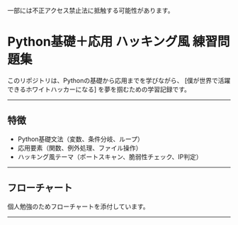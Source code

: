 一部には不正アクセス禁止法に抵触する可能性があります。
# Python基礎＋応用 ハッキング風 練習問題集

このリポジトリは、Pythonの基礎から応用までを学びながら、
[僕が世界で活躍できるホワイトハッカーになる]
を夢を掴むための学習記録です。

---

## 特徴
- Python基礎文法（変数、条件分岐、ループ）
- 応用要素（関数、例外処理、ファイル操作）
- ハッキング風テーマ（ポートスキャン、脆弱性チェック、IP判定）

---

## フローチャート
個人勉強のためフローチャートを添付しています。

---

